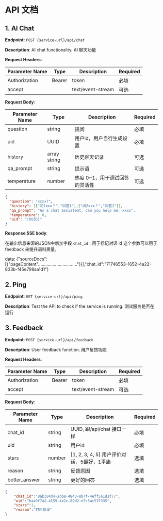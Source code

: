 # API 文档

## 1. AI Chat

**Endpoint**: `POST {service-url}/api/chat`

**Description**: AI chat functionality. AI 聊天功能

**Request Headers**:

| Parameter Name | Type   | Description       | Required |
| -------------- | ------ | ----------------- | -------- |
| Authorization  | Bearer | token             | 必填     |
| accept         |        | text/event-stream | 可选     |

**Request Body**:

| Parameter Name | Type         | Description              | Required |
| -------------- | ------------ | ------------------------ | -------- |
| question       | string       | 提问                     | 必填     |
| uid            | UUID         | 用户id，用户自行生成设置 | 必填     |
| history        | array string | 历史聊天记录             | 可选     |
| qa_prompt      | string       | 提示语                   | 可选     |
| temperature    | number       | 热度 0~1，用于调试回答的灵活性                 | 可选     |

```json
{
  "question": "xxxx?", 
  "history": [["问1xxx？","回答1"],["问2xxx？","回答2"]], 
  "qa_prompt": "As a chat assistent, can you help me: xxxx", 
  "temperature": 0,
  "uid": "[UUID]"
}
```

**Response SSE body**:

在输出信息来源的JSON中新加字段 `chat_id` : 用于标记对话 id 这个参数可以用于feedback 来提升语料质量。

data: {"sourceDocs":[{"pageContent"................................"}}],"chat_id":"71746553-1652-4a22-833b-f45e798aa1d1"}

## 2. Ping

**Endpoint**: `GET {service-url}/api/ping`

**Description**: Test the API to check if the service is running. 测试服务是否在运行


## 3. Feedback

**Endpoint**: `POST {service-url}/api/feedback`

**Description**: User feedback function. 用户反馈功能

**Request Headers**:

| Parameter Name | Type   | Description       | Required |
| -------------- | ------ | ----------------- | -------- |
| Authorization  | Bearer | token             | 必填     |
| accept         |        | text/event-stream | 可选     |

**Request Body**:

| Parameter Name | Type   | Description                                | Required |
| -------------- | ------ | ------------------------------------------ | -------- |
| chat_id        | string | UUID, 跟/api/chat 接口一样                 | 必填     |
| uid            | string | 用户id                                     | 必填     |
| stars          | number | [1, 2, 3, 4, 5] 用户评价对话，5最好，1平庸 | 选填     |
| reason         | string | 反馈原因                                   | 选填     |
| better_answer  | string | 更好的回答                                 | 选填     |

```json
{
    "chat_id":"8ab304d4-2bb8-4843-8b7f-4eff5a1d1f77",
    "uid":"baa9f7a8-4159-4e2c-89d2-e7c5ac537935",
    "stars":1,
    "reason":"材料错误"
}
```